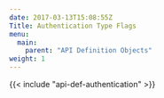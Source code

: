 ```yaml
---
date: 2017-03-13T15:08:55Z
Title: Authentication Type Flags
menu:
  main:
    parent: "API Definition Objects"
weight: 1
---
```


{{< include "api-def-authentication" >}}